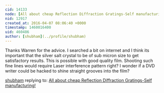 ```yaml
---
cid: 14133
node: [All about cheap Reflection Diffraction Gratings-Self manufacturing!](../notes/shubham/04-04-2016/all-about-cheap-reflection-diffraction-gratings-self-manufacturing)
nid: 12917
created_at: 2016-04-07 08:06:40 +0000
timestamp: 1460016400
uid: 460486
author: [shubham](../profile/shubham)
---
```


Thanks Warren for the advice. I searched a bit on internet and I think its important that the silver salt crystal to be of sub micron size to get satisfactory results. This is possible with good quality film. 
Shooting such fine lines would require Laser interference pattern right? I wonder if a DVD writer could be hacked to shine straight grooves into the film?

[shubham](../profile/shubham) replying to: [All about cheap Reflection Diffraction Gratings-Self manufacturing!](../notes/shubham/04-04-2016/all-about-cheap-reflection-diffraction-gratings-self-manufacturing)


